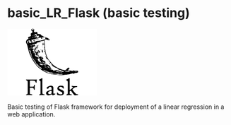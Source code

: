 # basic_LR_Flask (basic testing)

<img src="https://raw.githubusercontent.com/miguelrferreiraf/basic_LR_Flask/main/img/flask-logo-version-2.png" alt="flask" width="40%" height="40%">

Basic testing of Flask framework for deployment of a linear regression in a web application. 


